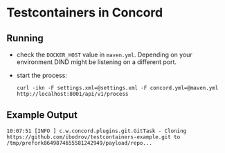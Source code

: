 # Testcontainers in Concord

## Running

- check the `DOCKER_HOST` value in `maven.yml`. Depending on your environment DIND might be
listening on a different port.

- start the process:
  ```
  curl -ikn -F settings.xml=@settings.xml -F concord.yml=@maven.yml http://localhost:8001/api/v1/process
  ```

## Example Output

```
10:07:51 [INFO ] c.w.concord.plugins.git.GitTask - Cloning https://github.com/ibodrov/testcontainers-example.git to /tmp/prefork8649874655581242949/payload/repo...

```